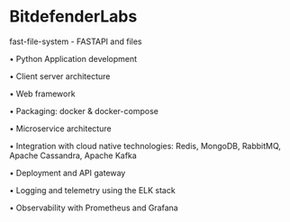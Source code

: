 # BitdefenderLabs
fast-file-system - FASTAPI and files

• Python Application development

• Client server architecture

• Web framework

• Packaging: docker & docker-compose

• Microservice architecture

• Integration with cloud native technologies: Redis, MongoDB, RabbitMQ, Apache Cassandra, Apache Kafka

• Deployment and API gateway

• Logging and telemetry using the ELK stack

• Observability with Prometheus and Grafana

